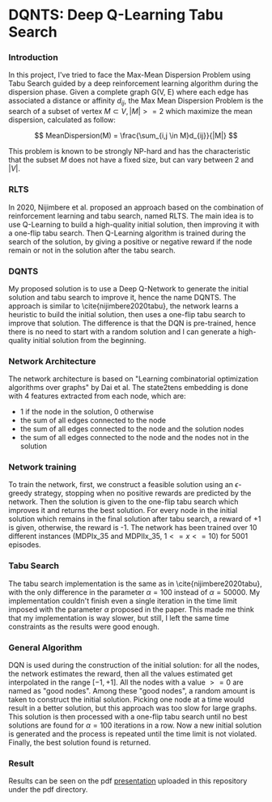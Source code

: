 # DQNTS: Deep Q-Learning Tabu Search
### Introduction
In this project, I've tried to face the Max-Mean Dispersion Problem using Tabu Search guided by a deep reinforcement learning algorithm during the dispersion phase.
Given a complete graph G(V, E) where each edge has associated a distance or affinity $d_{ij}$, the Max Mean Dispersion Problem is the search of a subset of vertex $M \subset V, |M| >= 2$ which maximize the mean dispersion, calculated as follow:

$$
MeanDispersion(M) = \frac{\sum_{i,j \in M}d_{ij}}{|M|}
$$

This problem is known to be strongly NP-hard and has the characteristic that the subset $M$ does not have a fixed size, but can vary between $2$ and $|V|$.

### RLTS
In 2020, Nijimbere et al. proposed an approach based on the
combination of reinforcement learning and tabu search, named RLTS. The main idea is to use Q-Learning to build a high-quality initial solution, then improving it with a one-flip tabu search. Then Q-Learning algorithm is trained during the search of the solution, by giving a positive or negative reward if the node remain or not in the solution after the tabu search.

### DQNTS
My proposed solution is to use a Deep Q-Network to generate the initial solution and tabu search to improve it, hence the name DQNTS. The approach is similar to \cite{nijimbere2020tabu}, the network learns a heuristic to build the initial solution, then uses a one-flip tabu search to improve that solution. The difference is that the DQN is pre-trained, hence there is no need to start with a random solution and I can generate a high-quality initial solution from the beginning.

### Network Architecture
The network architecture is based on "Learning combinatorial optimization algorithms over graphs" by Dai et al.
The state2tens embedding is done with 4 features extracted from each node, which are:
- 1 if the node in the solution, 0 otherwise
- the sum of all edges connected to the node
- the sum of all edges connected to the node and the solution nodes
- the sum of all edges connected to the node and the nodes not in the solution

### Network training
To train the network, first, we construct a feasible solution using an $\epsilon$-greedy strategy, stopping when no positive rewards are predicted by the network.  Then the solution is given to the one-flip tabu search which
improves it and returns the best solution. For every node in the initial solution which remains in the final solution after tabu search, a reward of +1 is given, otherwise, the reward is -1. The network has been trained over 10 different instances (MDPIx\_35 and MDPIIx\_35, $1 <= x <= 10$) for 5001 episodes.

### Tabu Search
The tabu search implementation is the same as in \cite{nijimbere2020tabu}, with the only difference in the parameter $\alpha = 100$ instead of $\alpha = 50000$. My implementation couldn't finish even a single iteration in the time limit imposed with the parameter $\alpha$ proposed in the paper. This made me think that my implementation is way slower, but still, I left the same time constraints as the results were good enough.

### General Algorithm
DQN is used during the construction of the initial solution:
for all the nodes, the network estimates the reward, then all the values estimated get interpolated in the range $[-1,+1]$. All the nodes with a value $>= 0$ are named as "good nodes". Among these "good nodes", a random amount is taken to construct the initial solution. Picking one node at a time would result in a better solution, but this approach was too slow for large graphs. This solution is then processed with a one-flip tabu search until no best solutions are found for $\alpha = 100$ iterations in a row.  Now a new initial solution is generated and the process is repeated until the time limit is not violated. Finally, the best solution found is returned.

### Result
Results can be seen on the pdf [presentation](https://github.com/LucaLumetti/DQNTS/tree/main/pdf) uploaded in this repository under the pdf directory.

